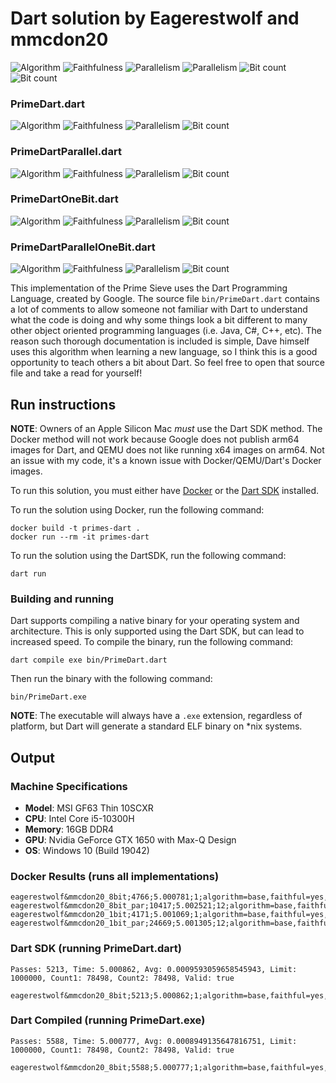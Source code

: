 # Dart solution by Eagerestwolf and mmcdon20

![Algorithm](https://img.shields.io/badge/Algorithm-base-green)
![Faithfulness](https://img.shields.io/badge/Faithful-yes-green)
![Parallelism](https://img.shields.io/badge/Parallel-no-green)
![Parallelism](https://img.shields.io/badge/Parallel-yes-green)
![Bit count](https://img.shields.io/badge/Bits-8-yellowgreen)
![Bit count](https://img.shields.io/badge/Bits-1-green)

### PrimeDart.dart
![Algorithm](https://img.shields.io/badge/Algorithm-base-green)
![Faithfulness](https://img.shields.io/badge/Faithful-yes-green)
![Parallelism](https://img.shields.io/badge/Parallel-no-green)
![Bit count](https://img.shields.io/badge/Bits-8-yellowgreen)

### PrimeDartParallel.dart
![Algorithm](https://img.shields.io/badge/Algorithm-base-green)
![Faithfulness](https://img.shields.io/badge/Faithful-yes-green)
![Parallelism](https://img.shields.io/badge/Parallel-yes-green)
![Bit count](https://img.shields.io/badge/Bits-8-yellowgreen)

### PrimeDartOneBit.dart
![Algorithm](https://img.shields.io/badge/Algorithm-base-green)
![Faithfulness](https://img.shields.io/badge/Faithful-yes-green)
![Parallelism](https://img.shields.io/badge/Parallel-no-green)
![Bit count](https://img.shields.io/badge/Bits-1-green)

### PrimeDartParallelOneBit.dart
![Algorithm](https://img.shields.io/badge/Algorithm-base-green)
![Faithfulness](https://img.shields.io/badge/Faithful-yes-green)
![Parallelism](https://img.shields.io/badge/Parallel-yes-green)
![Bit count](https://img.shields.io/badge/Bits-1-green)


This implementation of the Prime Sieve uses the Dart Programming Language,
created by Google. The source file `bin/PrimeDart.dart` contains a lot of
comments to allow someone not familiar with Dart to understand what the code is
doing and why some things look a bit different to many other object oriented
programming languages (i.e. Java, C#, C++, etc). The reason such thorough
documentation is included is simple, Dave himself uses this algorithm when
learning a new language, so I think this is a good opportunity to teach others
a bit about Dart. So feel free to open that source file and take a read for
yourself!

## Run instructions

**NOTE**: Owners of an Apple Silicon Mac *must* use the Dart SDK method. The
Docker method will not work because Google does not publish arm64 images for
Dart, and QEMU does not like running x64 images on arm64. Not an issue with my
code, it's a known issue with Docker/QEMU/Dart's Docker images.

To run this solution, you must either have [Docker](https://www.docker.com) or
the [Dart SDK](https://dart.dev) installed.

To run the solution using Docker, run the following command:

```
docker build -t primes-dart .
docker run --rm -it primes-dart
```

To run the solution using the DartSDK, run the following command:

```
dart run
```

### Building and running

Dart supports compiling a native binary for your operating system and 
architecture. This is only supported using the Dart SDK, but can lead to 
increased speed. To compile the binary, run the following command:

```
dart compile exe bin/PrimeDart.dart
```

Then run the binary with the following command:

```
bin/PrimeDart.exe
```

**NOTE**: The executable will always have a `.exe` extension, regardless of
platform, but Dart will generate a standard ELF binary on *nix systems.

## Output

### Machine Specifications

* **Model**: MSI GF63 Thin 10SCXR
* **CPU**: Intel Core i5-10300H
* **Memory**: 16GB DDR4
* **GPU**: Nvidia GeForce GTX 1650 with Max-Q Design
* **OS**: Windows 10 (Build 19042)

### Docker Results (runs all implementations)

```
eagerestwolf&mmcdon20_8bit;4766;5.000781;1;algorithm=base,faithful=yes,bits=8
eagerestwolf&mmcdon20_8bit_par;10417;5.002521;12;algorithm=base,faithful=yes,bits=8
eagerestwolf&mmcdon20_1bit;4171;5.001069;1;algorithm=base,faithful=yes,bits=1
eagerestwolf&mmcdon20_1bit_par;24669;5.001305;12;algorithm=base,faithful=yes,bits=1
```

### Dart SDK (running PrimeDart.dart)

```
Passes: 5213, Time: 5.000862, Avg: 0.0009593059658545943, Limit: 1000000, Count1: 78498, Count2: 78498, Valid: true

eagerestwolf&mmcdon20_8bit;5213;5.000862;1;algorithm=base,faithful=yes,bits=8
```

### Dart Compiled (running PrimeDart.exe)

```
Passes: 5588, Time: 5.000777, Avg: 0.0008949135647816751, Limit: 1000000, Count1: 78498, Count2: 78498, Valid: true

eagerestwolf&mmcdon20_8bit;5588;5.000777;1;algorithm=base,faithful=yes,bits=8
```
